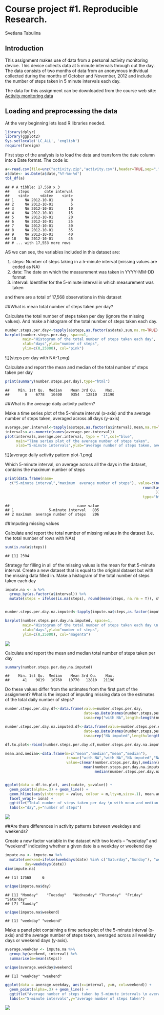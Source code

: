 # Course project #1. Reproducible Research.
Svetlana Tabulina




## Introduction

This assignment makes use of data from a personal activity monitoring device. This device collects data at 5 minute intervals through out the day. The data consists of two months of data from an anonymous individual collected during the months of October and November, 2012 and include the number of steps taken in 5 minute intervals each day.

The data for this assignment can be downloaded from the course web site: 
[Activity monitoring data](https://d396qusza40orc.cloudfront.net/repdata%2Fdata%2Factivity.zip)




## Loading and preprocessing the data
At the very beginning lets load R libraries needed.


```r
library(dplyr)
library(ggplot2)
Sys.setlocale('LC_ALL', 'english')
require(foreign)
```

First step of the analysis is to load the data and transform the date column into a Date format.
The code is:



```r
a<-read.csv(file=unz("activity.zip","activity.csv"),header=TRUE,sep=",",stringsAsFactors = FALSE)
a$date<- as.Date(a$date,"%Y-%m-%d")
tbl_df(a)
```

```
## # A tibble: 17,568 x 3
##    steps       date interval
##    <int>     <date>    <int>
## 1     NA 2012-10-01        0
## 2     NA 2012-10-01        5
## 3     NA 2012-10-01       10
## 4     NA 2012-10-01       15
## 5     NA 2012-10-01       20
## 6     NA 2012-10-01       25
## 7     NA 2012-10-01       30
## 8     NA 2012-10-01       35
## 9     NA 2012-10-01       40
## 10    NA 2012-10-01       45
## # ... with 17,558 more rows
```

AS we can see, the variables included in this dataset are:

1. steps: Number of steps taking in a 5-minute interval (missing values are coded as NA)
2. date: The date on which the measurement was taken in YYYY-MM-DD format
3. interval: Identifier for the 5-minute interval in which measurement was taken

and there are a total of 17,568 observations in this dataset




##What is mean total number of steps taken per day?

Calculate the total number of steps taken per day (ignore the missing values). And make a histogram of the total number of steps taken each day.


```r
number.steps.per.day<-tapply(a$steps,as.factor(a$date),sum,na.rm=TRUE)
barplot(number.steps.per.day, space=1, 
        main="Histogram of the total number of steps taken each day",
        xlab="days",ylab="number of steps", 
        ylim=c(0,25000), col="pink")
```

![](steps per day with NA-1.png)

Calculate and report the mean and median of the total number of steps taken per day


```r
print(summary(number.steps.per.day),type="html")
```

```
##    Min. 1st Qu.  Median    Mean 3rd Qu.    Max. 
##       0    6778   10400    9354   12810   21190
```





##What is the average daily activity pattern?

Make a time series plot of the 5-minute interval (x-axis) and the average number of steps taken, averaged across all days (y-axis)


```r
average.per.interval<-tapply(a$steps,as.factor(a$interval),mean,na.rm=TRUE)
intervals<-as.numeric(names(average.per.interval))
plot(intervals,average.per.interval, type = "l",col="blue",
     main="Time series plot of the average number of steps taken",
     xlab="5-minute intervals",ylab="average number of steps taken, averaged across all days")
```

![](average daily activity pattern plot-1.png)


Which 5-minute interval, on average across all the days in the dataset, contains the maximum number of steps


```r
print(data.frame(name=
  c("5-minute interval","maximum  average number of steps"), value=c(names(which.max(average.per.interval)),
                                                               round(as.numeric(average.per.interval[which.max(average.per.interval)]))
                                                                     )),
                                                               type="html")
```

```
##                               name value
## 1                5-minute interval   835
## 2 maximum  average number of steps   206
```





##Imputing missing values

Calculate and report the total number of missing values in the dataset (i.e. the total number of rows with NAs)


```r
sum(is.na(a$steps))
```

```
## [1] 2304
```

Strategy for filling in all of the missing values is the mean for that 5-minute interval.
Create a new dataset that is equal to the original dataset but with the missing data filled in.
Make a histogram of the total number of steps taken each day


```r
impute.na <- a %>%
  group_by(as.factor(a$interval)) %>%
  mutate(steps = ifelse(is.na(steps), round(mean(steps, na.rm = T)), steps))


number.steps.per.day.na.imputed<-tapply(impute.na$steps,as.factor(impute.na$date),sum,na.rm=TRUE)

barplot(number.steps.per.day.na.imputed, space=1, 
        main="Histogram of the total number of steps taken each day \n with NA imputed",
        xlab="days",ylab="number of steps", 
        ylim=c(0,25000), col="magenta")
```

![](unnamed-chunk-5-1.png)

Calculate and report the mean and median total number of steps taken per day


```r
summary(number.steps.per.day.na.imputed)
```

```
##    Min. 1st Qu.  Median    Mean 3rd Qu.    Max. 
##      41    9819   10760   10770   12810   21190
```

Do these values differ from the estimates from the first part of the assignment? What is the impact of imputing missing data on the estimates of the total daily number of steps?


```r
number.steps.per.day.df<-data.frame(value=number.steps.per.day,
                                    date=as.Date(names(number.steps.per.day),"%Y-%m-%d"),
                                    isna=rep("with NA",length=length(number.steps.per.day)))

number.steps.per.day.na.imputed.df<-data.frame(value=number.steps.per.day.na.imputed,
                                    date=as.Date(names(number.steps.per.day.na.imputed),"%Y-%m-%d"),
                                    isna=rep("NA imputed",length=length(number.steps.per.day.na.imputed)))

df.to.plot<-rbind(number.steps.per.day.df,number.steps.per.day.na.imputed.df)

mean.and.median<-data.frame(m=c("mean","median","mean","median"),
                            isna=c("with NA","with NA","NA imputed","NA imputed"),
                            value=c(mean(number.steps.per.day),median(number.steps.per.day),
                                    mean(number.steps.per.day.na.imputed),
                                         median(number.steps.per.day.na.imputed)))


ggplot(data = df.to.plot, aes(x=date, y=value)) + 
  geom_point(alpha=.3) + geom_line() +
  geom_hline(aes(yintercept = value, colour = m,lty=m,size=.1), mean.and.median) +
  facet_wrap(~ isna) +
  ggtitle("Total number of steps taken per day \n with mean and median \n calculated from datasets with missing values and with imputed NA") +
  labs(x="day",y="number of steps")
```

![](unnamed-chunk-7-1.png)




##Are there differences in activity patterns between weekdays and weekends?

Create a new factor variable in the dataset with two levels – “weekday” and “weekend” indicating whether a given date is a weekday or weekend day


```r
impute.na <- impute.na %>% 
  mutate(weekend=ifelse(weekdays(date) %in% c("Saturday","Sunday"), "weekend","weekday"),
         day=weekdays(date))
dim(impute.na)
```

```
## [1] 17568     6
```

```r
unique(impute.na$day)
```

```
## [1] "Monday"    "Tuesday"   "Wednesday" "Thursday"  "Friday"    "Saturday" 
## [7] "Sunday"
```

```r
unique(impute.na$weekend)
```

```
## [1] "weekday" "weekend"
```

Make a panel plot containing a time series plot of the 5-minute interval (x-axis) and the average number of steps taken, averaged across all weekday days or weekend days (y-axis).


```r
average.weekday <- impute.na %>%
  group_by(weekend, interval) %>%
  summarise(m=mean(steps))

unique(average.weekday$weekend)
```

```
## [1] "weekday" "weekend"
```

```r
ggplot(data = average.weekday, aes(x=interval, y=m, col=weekend)) + 
  geom_point(alpha=.3) + geom_line() +
  ggtitle("Average number of steps taken by 5-minute intervals \n averaged across all weekday days or weekend days") +
  labs(x="5-minute intervals",y="average number of steps taken")
```

![](unnamed-chunk-9-1.png)

